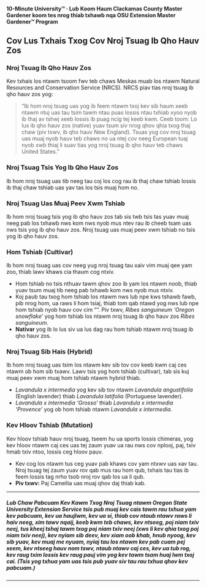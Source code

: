 #### 10-Minute University™ · Lub Koom Haum Clackamas County Master Gardener koom tes nrog thiab txhawb nqa OSU Extension Master Gardener™ Program

## Cov Lus Txhais Txog Cov Nroj Tsuag Ib Qho Hauv Zos

### Nroj Tsuag Ib Qho Hauv Zos

Kev txhais los ntawm tsoom fwv teb chaws Meskas muab los ntawm Natural Resources and Conservation Service (NRCS). NRCS piav tias nroj tsuag ib qho hauv zos yog:

> “Ib hom nroj tsuag uas yog ib feem ntawm txoj kev sib haum xeeb ntawm ntuj uas tau tsim tawm ntau puas lossis ntau txhiab xyoo nyob ib thaj av tshwj xeeb lossis ib puag ncig tej keeb kwm. Ceeb toom: Lo lus ib qho hauv zos (native) yuav tsum siv nrog qhov qhia txog thaj chaw (piv txwv, ib qho hauv New England). Tsuas yog cov nroj tsuag uas muaj nyob hauv teb chaws no ua ntej cov neeg European tuaj nyob xwb thiaj li suav tias yog nroj tsuag ib qho hauv teb chaws United States.”

### Nroj Tsuag Tsis Yog Ib Qho Hauv Zos

Ib hom nroj tsuag uas tib neeg tau coj los cog rau ib thaj chaw tshiab lossis ib thaj chaw tshiab uas yav tas los tsis muaj hom no.

### Nroj Tsuag Uas Muaj Peev Xwm Tshiab

Ib hom nroj tsuag tsis yog ib qho hauv zos tab sis twb tsis tas yuav muaj neeg pab los txhawb nws kom nws nyob mus ntev rau ib cheeb tsam uas nws tsis yog ib qho hauv zos. Nroj tsuag uas muaj peev xwm tshiab no tsis yog ib qho hauv zos.

### Hom Tshiab (Cultivar)

Ib hom nroj tsuag uas cov neeg yug nroj tsuag tau xaiv vim muaj qee yam zoo, thiab lawv khaws cia thaum cog ntxiv.

- Hom tshiab no tsis nthuav tawm qhov zoo ib yam los ntawm noob, thiab yuav tsum muaj tib neeg pab txhawb kom nws nyob mus ntxiv.
- Koj paub tau txog hom tshiab los ntawm nws lub npe kws tshawb fawb, pib nrog hom, ua raws li hom tsiaj, thiab tom qab ntawd yog nws lub npe hom tshiab nyob hauv cov cim “”. Piv txwv, *Ribes sanguineum ‘Oregon snowflake’* yog hom tshiab los ntawm nroj tsuag ib qho hauv zos *Ribes sanguineum*.
- **Nativar** yog ib lo lus siv ua lus dag rau hom tshiab ntawm nroj tsuag ib qho hauv zos.

### Nroj Tsuag Sib Hais (Hybrid)

Ib hom nroj tsuag uas tsim los ntawm kev sib tov cov keeb kwm caj ces ntawm ob hom sib txawv. Lawv tsis yog hom tshiab (cultivar), tab sis kuj muaj peev xwm muaj hom tshiab ntawm hybrid thiab.

- *Lavandula x intermedia* yog kev sib tov ntawm *Lavandula angustifolia* (English lavender) thiab *Lavandula latifolia* (Portuguese lavender).
- *Lavandula x intermedia ‘Grosso’* thiab *Lavandula x intermedia ‘Provence’* yog ob hom tshiab ntawm *Lavandula x intermedia*.

### Kev Hloov Tshiab (Mutation)

Kev hloov tshiab hauv nroj tsuag, tseem hu ua sports lossis chimeras, yog kev hloov ntawm caj ces uas tej zaum yuav ua rau nws cov nplooj, paj, txiv hmab txiv ntoo, lossis ceg hloov pauv.

- Kev cog los ntawm tus ceg yuav pab khaws cov yam ntxwv uas xav tau. Nroj tsuag tej zaum yuav rov qab mus rau hom qub, txhais tau tias ib feem lossis tag nrho tsob nroj rov qab los ua li qub.
- **Piv txwv:** Paj Camellia uas muaj qhov daj thiab kab.

---

##### Lub Chaw Pabcuam Kev Kawm Txog Nroj Tsuag ntawm Oregon State University Extension Service tsis pub muaj kev cais tawm rau txhua yam kev pabcuam, kev ua haujlwm, kev ua si, thiab cov ntaub ntawv raws li haiv neeg, xim tawv nqaij, keeb kwm teb chaws, kev ntseeg, poj niam txiv neej, tus kheej tshaj tawm txog poj niam txiv neej (xws li kev qhia txog poj niam txiv neej), kev nyiam sib deev, kev xiam oob khab, hnub nyoog, kev sib yuav, kev muaj me nyuam, nyiaj tau los ntawm kev pab cuam pej xeem, kev ntseeg hauv nom tswv, ntaub ntawv caj ces, kev ua tub rog, kev raug txim lossis kev raug pauj vim yog kev tawm tsam huaj lwm txoj cai. (Tsis yog txhua yam uas tsis pub yuav siv tau rau txhua qhov kev pabcuam.)
---